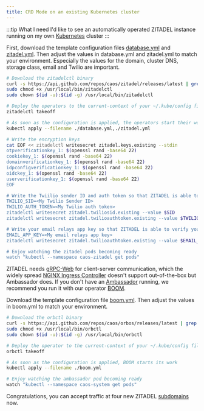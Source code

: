 ```yaml
---
title: CRD Mode on an existing Kubernetes cluster
---
```


:::tip What I need
I'd like to see an automatically operated ZITADEL instance running on my own [Kubernetes](https://kubernetes.io/) cluster
:::

First, download the template configuration files [database.yml](./templates/crd/database.yml) and [zitadel.yml](./templates/crd/zitadel.yml). Then adjust the values in database.yml and zitadel.yml to match your environment. Especially the values for the domain, cluster DNS, storage class, email and Twilio are important.  

```bash
# Download the zitadelctl binary
curl -s https://api.github.com/repos/caos/zitadel/releases/latest | grep "browser_download_url.*zitadelctl-$(uname | awk '{print tolower($0)}')-amd64" | cut -d '"' -f 4 | sudo wget -i - -O /usr/local/bin/zitadelctl && sudo chmod +x /usr/local/bin/zitadelctl && sudo chown $(id -u):$(id -g) /usr/local/bin/zitadelctl
sudo chmod +x /usr/local/bin/zitadelctl
sudo chown $(id -u):$(id -g) /usr/local/bin/zitadelctl

# Deploy the operators to the current-context of your ~/.kube/config file
zitadelctl takeoff

# As soon as the configuration is applied, the operators start their work
kubectl apply --filename ./database.yml,./zitadel.yml

# Write the encryption keys
cat EOF << zitadelctl writesecret zitadel.keys.existing --stdin
otpverificationkey_1: $(openssl rand -base64 22)
cookiekey_1: $(openssl rand -base64 22)
domainverificationkey_1: $(openssl rand -base64 22)
idpconfigverificationkey_1: $(openssl rand -base64 22)
oidckey_1: $(openssl rand -base64 22)
userverificationkey_1: $(openssl rand -base64 22)
EOF

# Write the Twiilio sender ID and auth token so that ZITADEL is able to send your users SMS.
TWILIO_SID=<My Twilio Sender ID>
TWILIO_AUTH_TOKEN=<My Twilio auth token>
zitadelctl writesecret zitadel.twiliosid.existing --value $SID
zitadelctl writesecret zitadel.twilioauthtoken.existing --value $TWILIO_AUTH_TOKEN

# Write your email relays app key so that ZITADEL is able to verify your users email addresses
EMAIL_APP_KEY=<My email relays app key>
zitadelctl writesecret zitadel.twilioauthtoken.existing --value $EMAIL_APP_KEY

# Enjoy watching the zitadel pods becoming ready
watch "kubectl --namespace caos-zitadel get pods"
```

ZITADEL needs [gRPC-Web](https://grpc.io/docs/platforms/web/basics/) for client-server communication, which the widely spread [NGINX Ingress Controller](https://kubernetes.github.io/ingress-nginx/) doesn't support out-of-the-box but Ambassador does. If you don't have an [Ambassador](https://www.getambassador.io/) running, we recommend you run it with our operator [BOOM](https://github.com/caos/orbos/blob/v4.0.0/docs/boom/boom.md).

Download the template configuration file [boom.yml](./templates/boom.yml). Then adjust the values in boom.yml to match your environment.  

```bash
# Download the orbctl binary
curl -s https://api.github.com/repos/caos/orbos/releases/latest | grep "browser_download_url.*orbctl.$(uname).$(uname -m)" | cut -d '"' -f 4 | sudo wget -i - -O /usr/local/bin/orbctl
sudo chmod +x /usr/local/bin/orbctl
sudo chown $(id -u):$(id -g) /usr/local/bin/orbctl

# Deploy the operator to the current-context of your ~/.kube/config file
orbctl takeoff

# As soon as the configuration is applied, BOOM starts its work
kubectl apply --filename ./boom.yml

# Enjoy watching the ambassador pod becoming ready
watch "kubectl --namespace caos-system get pods"
```

Congratulations, you can accept traffic at four new ZITADEL [subdomains](/docs/apis/domains) now.
